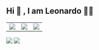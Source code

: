 
<h2>Hi 👋 , I am Leonardo 👨‍💻 </h2> 

<table  border-bottom"0px" position="center">
 <td>
  <img src="https://img.shields.io/badge/LinkedIn-0077B5?style=for-the-badge&logo=linkedin&logoColor=white">
 </td>
 <td>
  <img src="https://img.shields.io/badge/Instagram-E4405F?style=for-the-badge&logo=instagram&logoColor=white">
 </td>
 <td>
  <img src="https://img.shields.io/badge/GitHub-100000?style=for-the-badge&logo=github&logoColor=white">
 </td>
</table>
 <img src="https://c.tenor.com/3bTxZ4HdrysAAAAC/pixels-neon.gif">

<img src="https://github-readme-stats.vercel.app/api?username=le0henr1que">

 
